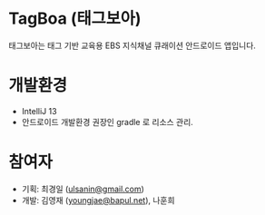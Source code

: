 TagBoa (태그보아)
==============

태그보아는 태그 기반 교육용 EBS 지식채널 큐래이션 안드로이드 앱입니다.

# 개발환경
 - IntelliJ 13
 - 안드로이드 개발환경 권장인 gradle 로 리소스 관리.

# 참여자
 - 기획: 최경일 (ulsanin@gmail.com)
 - 개발: 김영재 (youngjae@bapul.net), 나훈희
 
